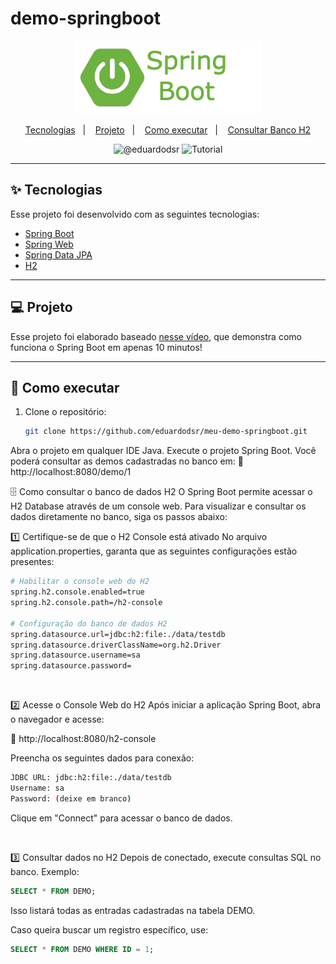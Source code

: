 # demo-springboot

<p align="center">
  <img alt="demo-springboot" title="demo-springboot" src="/.github/logo.png" />
</p>

<p align="center">
  <a href="#-tecnologias">Tecnologias</a>&nbsp;&nbsp;&nbsp;|&nbsp;&nbsp;&nbsp;
  <a href="#-projeto">Projeto</a>&nbsp;&nbsp;&nbsp;|&nbsp;&nbsp;&nbsp;
  <a href="#-como-executar">Como executar</a>&nbsp;&nbsp;&nbsp;|&nbsp;&nbsp;&nbsp;
  <a href="#-como-consultar-o-banco-h2">Consultar Banco H2</a>
</p>

<p align="center">
  <img src="https://img.shields.io/static/v1?label=Youtube&message=@eduardodsr&color=8257E5&labelColor=000000" alt="@eduardodsr" />
  <img src="https://img.shields.io/static/v1?label=Tipo&message=Tutorial&color=8257E5&labelColor=000000" alt="Tutorial" />
</p>

---

## ✨ Tecnologias

Esse projeto foi desenvolvido com as seguintes tecnologias:

- [Spring Boot](https://spring.io/projects/spring-boot)
- [Spring Web](https://docs.spring.io/spring-framework/reference/web/webmvc.html)
- [Spring Data JPA](https://spring.io/projects/spring-data-jpa)
- [H2](http://www.h2database.com/html/main.html)

---

## 💻 Projeto

Esse projeto foi elaborado baseado [nesse vídeo](https://youtu.be/Hwqb12zPT1U), que demonstra como funciona o Spring Boot em apenas 10 minutos!

---

## 🚀 Como executar

1. Clone o repositório:
   ```bash
   git clone https://github.com/eduardodsr/meu-demo-springboot.git

Abra o projeto em qualquer IDE Java.
Execute o projeto Spring Boot.
Você poderá consultar as demos cadastradas no banco em: 🔗 http://localhost:8080/demo/1

🗄️ Como consultar o banco de dados H2
O Spring Boot permite acessar o H2 Database através de um console web. Para visualizar e consultar os dados diretamente no banco, siga os passos abaixo:

1️⃣ Certifique-se de que o H2 Console está ativado
No arquivo application.properties, garanta que as seguintes configurações estão presentes:

```bash
# Habilitar o console web do H2
spring.h2.console.enabled=true
spring.h2.console.path=/h2-console

# Configuração do banco de dados H2
spring.datasource.url=jdbc:h2:file:./data/testdb
spring.datasource.driverClassName=org.h2.Driver
spring.datasource.username=sa
spring.datasource.password=
```

<br>

2️⃣ Acesse o Console Web do H2
Após iniciar a aplicação Spring Boot, abra o navegador e acesse:

🔗 http://localhost:8080/h2-console

Preencha os seguintes dados para conexão:

```bash
JDBC URL: jdbc:h2:file:./data/testdb
Username: sa
Password: (deixe em branco)
```
Clique em "Connect" para acessar o banco de dados.

<br>

3️⃣ Consultar dados no H2
Depois de conectado, execute consultas SQL no banco.
Exemplo:

```sql
SELECT * FROM DEMO;
```

Isso listará todas as entradas cadastradas na tabela DEMO.

Caso queira buscar um registro específico, use:

```sql
SELECT * FROM DEMO WHERE ID = 1;
```

